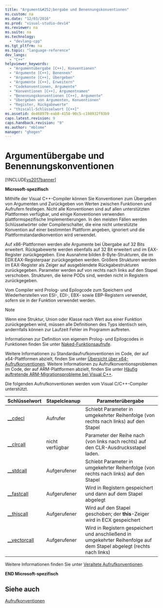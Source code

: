 ```yaml
---
title: "Argument&#252;bergabe und Benennungskonventionen"
ms.custom: na
ms.date: "12/03/2016"
ms.prod: "visual-studio-dev14"
ms.reviewer: na
ms.suite: na
ms.technology: 
  - "devlang-cpp"
ms.tgt_pltfrm: na
ms.topic: "language-reference"
dev_langs: 
  - "C++"
helpviewer_keywords: 
  - "Argumentübergabe [C++], Konventionen"
  - "Argumente [C++], Benennen"
  - "Argumente [C++], Übergeben"
  - "Argumente [C++], Erweitern"
  - "Codekonventionen, Argumente"
  - "Konventionen [C++], Argumentnamen"
  - "Benennungskonventionen [C++], Argumente"
  - "Übergeben von Argumenten, Konventionen"
  - "Register, Rückgabewerte"
  - "thiscall-Schlüsselwort [C++]"
ms.assetid: de468979-eab8-4158-90c5-c198932f93b9
caps.latest.revision: 9
caps.handback.revision: "9"
ms.author: "mblome"
manager: "ghogen"
---
```

# Argument&#252;bergabe und Benennungskonventionen
[!INCLUDE[vs2017banner](../assembler/inline/includes/vs2017banner.md)]

**Microsoft\-spezifisch**  
  
 Mithilfe der Visual C\+\+\-Compiler können Sie Konventionen zum Übergeben von Argumenten und Zurückgeben von Werten zwischen Funktionen und Aufrufern festlegen.  Nicht alle Konventionen sind auf allen unterstützten Plattformen verfügbar, und einige Konventionen verwenden plattformspezifische Implementierungen.  In den meisten Fällen werden Schlüsselwörter oder Compilerschalter, die eine nicht unterstützte Konvention auf einer bestimmten Plattform angeben, ignoriert und die Plattformstandardkonvention wird verwendet.  
  
 Auf x86\-Plattformen werden alle Argumente bei Übergabe auf 32 Bits erweitert.  Rückgabewerte werden ebenfalls auf 32 Bit erweitert und im EAX\-Register zurückgegeben. Eine Ausnahme bilden 8\-Byte\-Strukturen, die im EDX:EAX\-Registerpaar zurückgegeben werden.  Größere Strukturen werden im EAX\-Register als Zeiger auf ausgeblendete Rückgabestrukturen zurückgegeben.  Parameter werden auf von rechts nach links auf den Stapel verschoben.  Strukturen, die keine PODs sind, werden nicht in Registern zurückgegeben.  
  
 Vom Compiler wird Prolog\- und Epilogcode zum Speichern und Wiederherstellen von ESI\-, EDI\-, EBX\- sowie EBP\-Registern verwendet, sofern sie in der Funktion verwendet werden.  
  
> [!NOTE]
>  Wenn eine Struktur, Union oder Klasse nach Wert aus einer Funktion zurückgegeben wird, müssen alle Definitionen des Typs identisch sein, andernfalls können zur Laufzeit Fehler im Programm auftreten.  
  
 Informationen zur Definition von eigenem Prolog\- und Epilogcodes in Funktionen finden Sie unter [Naked\-Funktionsaufrufe](../cpp/naked-function-calls.md).  
  
 Weitere Informationen zu Standardaufrufkonventionen im Code, der auf x64\-Plattformen abzielt, finden Sie unter [Übersicht über x64\-Aufrufkonventionen](../build/overview-of-x64-calling-conventions.md).  Weitere Informationen zu Aufrufkonventionsproblemen im Code, der auf ARM\-Plattformen abzielt, finden Sie unter [Häufig auftretende ARM\-Migrationsprobleme bei Visual C\+\+](../build/common-visual-cpp-arm-migration-issues.md).  
  
 Die folgenden Aufrufkonventionen werden vom Visual C\/C\+\+\-Compiler unterstützt.  
  
|Schlüsselwort|Stapelcleanup|Parameterübergabe|  
|-------------------|-------------------|-----------------------|  
|[\_\_cdecl](../cpp/cdecl.md)|Aufrufer|Schiebt Parameter in umgekehrter Reihenfolge \(von rechts nach links\) auf den Stapel|  
|[\_\_clrcall](../cpp/clrcall.md)|nicht verfügbar|Parameter der Reihe nach \(von links nach rechts\) auf den CLR\-Ausdrucksstapel laden.|  
|[\_\_stdcall](../cpp/stdcall.md)|Aufgerufener|Schiebt Parameter in umgekehrter Reihenfolge \(von rechts nach links\) auf den Stapel|  
|[\_\_fastcall](../cpp/fastcall.md)|Aufgerufener|Wird in Registern gespeichert und dann auf dem Stapel abgelegt|  
|[\_\_thiscall](../cpp/thiscall.md)|Aufgerufener|Wird auf den Stapel geschoben; der **this**\-Zeiger wird in ECX gespeichert|  
|[\_\_vectorcall](../cpp/vectorcall.md)|Aufgerufener|Wird in Registern gespeichert und anschließend in umgekehrter Reihenfolge auf dem Stapel abgelegt \(rechts nach links\)|  
  
 Weitere Informationen finden Sie unter [Veraltete Aufrufkonventionen](../cpp/obsolete-calling-conventions.md).  
  
 **END Microsoft\-spezifisch**  
  
## Siehe auch  
 [Aufrufkonventionen](../cpp/calling-conventions.md)
